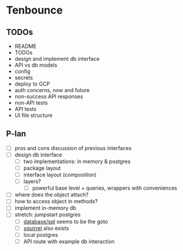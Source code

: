 # Tenbounce

## TODOs

- README
- TODOs
- design and implement db interface
- API vs db models
- config
- secrets
- deploy to GCP
- auth concerns, now and future
- non-success API responses
- non-API tests
- API tests
- UI file structure

## P-lan
- [ ] pros and cons discussion of previous interfaces
- [ ] design db interface
  - [ ] two implementations: in memory & postgres
  - [ ] package layout
  - [ ] interface layout (composition)
  - [ ] layers?
    - [ ] powerful base level + queries, wrappers with conveniences
- [ ] where does the object attach?
- [ ] how to access object in methods?
- [ ] implement in-memory db
- [ ] stretch: jumpstart postgres
  - [ ] [database/sql](https://pkg.go.dev/database/sql) seems to be the goto
  - [ ] [squirrel](https://github.com/Masterminds/squirrel) also exists
  - [ ] local postgres
  - [ ] API route with example db interaction
